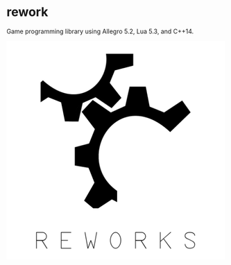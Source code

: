 # rework
Game programming library using Allegro 5.2, Lua 5.3, and C++14.

![rework](logo.png?raw=true "rework")